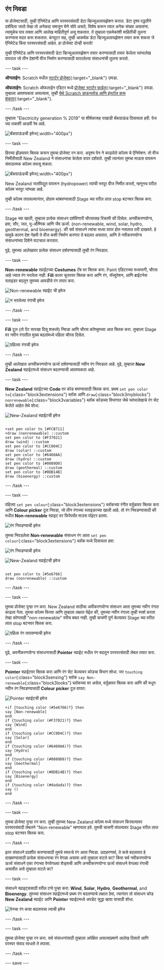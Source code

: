## रंग निवडा

या प्रोजेक्टसाठी, तुम्ही ऍनिमेटेड आणि परस्परसंवादी डेटा व्हिज्युअलायझेशन कराल. डेटा दृश्य पद्धतीने दर्शविला जातो तेव्हा तो अनेकदा समजून घेणे सोपे असते, विशेष करून त्यात अनेक संख्या असतांना. त्यामुळेच पाय तक्ता आणि आलेख माहितीपूर्ण असू शकतात. ते तुम्हाला एकमेकांशी माहितीची तुलना करण्यास मदत करू शकतात. कंप्युटर सह, तुम्ही आकर्षक डेटा व्हिज्युअलायझेशन तयार करू शकता जे ऍनिमेटेड किंवा परस्परसंवादी आहेत. हा प्रोजेक्ट दोन्ही करतो!

तुम्ही ऍनिमेटेड आणि परस्परसंवादी डेटा व्हिज्युअलायझेशन तयार करण्यासाठी तयार केलेला स्तंभालेख वापराल जो तीन देशांनी वीज निर्माण करण्यासाठी वापरलेल्या संसाधनांची तुलना करतो.

--- task ---

**ऑनलाईन:** Scratch मधील [स्टार्टर प्रोजेक्ट](http://rpf.io/electricity-generation-on){:target="_blank"} उघडा.

**ऑफलाईन:** Scratch ऑफलाईन एडिटर मध्ये [ प्रोजेक्ट स्टार्टर फाईल](http://rpf.io/p/en/electricity-generation-go){:target="_blank"} उघडा. तुम्हाला आवश्यकता असल्यास, तुम्ही [येथे Scratch डाऊनलोड आणि इंस्टॉल करू शकता](https://scratch.mit.edu/download){:target="_blank"}.

--- /task ---

तुम्हाला "Electricity generation % 2019" या शीर्षकासह राखाडी बॅकग्राऊंड दिसायला हवी. पेज च्या तळाशी आडवी रेष आहे.

![बॅकग्राऊंडची इमेज](images/electricity-starter.png){:width="400px"}

--- task ---

हिरव्या झेंड्यावर क्लिक करून तुमचा प्रोजेक्ट रन करा. अदृश्य पेन ने काढलेले कॉलम चे ऍनिमेशन. तो वीज निर्मीतीसाठी New Zealand ने संसाधनांचा केलेला वापर दर्शवतो. तुम्ही त्यानंतर तुमचा माऊस वापरून संवादात्मक कॉलम तपासू शकता.

![बॅकग्राऊंडची इमेज](images/electricity-starter-green-flag.png){:width="400px"}

New Zealand जलविद्युत वापरून (hydropower) त्यांची भरपूर वीज निर्मीत करतो, म्हणूनच वरील कॉलम भरपूर जांभळा आहे.

तुम्ही कॉलम तपासल्यानंतर, प्रोग्राम थांबवण्यासाठी Stage च्या वरील लाल stop बटनवर क्लिक करा.

--- /task ---

Stage च्या खाली, तुम्हाला प्रत्येक संसाधन दर्शविणारी चौरसासह रिकामी की दिसेल: अनवीकरणयोग्य, हवा, सौर, जल, भू-औष्णिक आणि जैव ऊर्जा. (non-renewable, wind, solar, hydro, geothermal, and bioenergy). की सर्व संसाधने त्यांचा सध्या वापर होत नसलात तरी दाखवते. हे यामुळे कारण देश नेहमी ते वीज कशी निर्माण करणार ते बदलत असतात, आणि ते नवीकरणयोग्य संसाधनांच्या दिशेने वाटचाल करतात.

पुढे, तुमच्या आलेखावर प्रत्येक संसाधन दर्शवण्यासाठी तुम्ही रंग निवडाल.

--- task ---

**Non-renewable** स्प्राईटच्या **Costumes** टॅब वर क्लिक करा. Paint एडिटरच्या मध्यभागी, चौरस आहे ज्यात रंग भरलेला नाही. **Fill** कलर चूजरवर क्लिक करा आणि रंग, सॅच्युरेशन, आणि ब्राईटनेस स्लाइडर बदलून तुमच्या आवडीचे रंग तयार करा.

![Non-renewable स्प्राईट ची इमेज](images/non-renewable-sprite.png)

![न भरलेल्या रंगांची इमेज](images/no-fill-colour.png)

--- /task ---

--- task ---

**Fill** टूल (तो पेंट सारखा दिसू शकतो) निवडा आणि चौरस कॉश्चुमच्या आत क्लिक करा. तुम्हाला Stage वर नवीन रंगातील मुख्य बदलांमध्ये पहिला चौरस दिसेल.

![पहिल्या रंगाची इमेज](images/first-colour.png)

--- /task ---

तुम्ही आलेखात अनवीकरणयोग्य ऊर्जा दर्शवण्यासाठी नवीन रंग निवडला आहे. पुढे, तुम्हाला **New Zealand** स्प्राईटमध्ये संसाधन बदलण्याची आवश्यकता आहे.

--- task ---

**New Zealand** स्प्राईटच्या **Code** वर कोड बघण्यासाठी क्लिक करा. प्रथम `set pen color to`{:class="block3extensions"} ब्लॉक आणि `draw`{:class="block3myblocks"} `nonrenewable`{:class="block3variables"} ब्लॉक कोडच्या विभागात जेथे स्तंभालेखाचे रंग सेट केलेले आहेत तेथे शोधा.

![New-Zealand स्प्राईटची इमेज](images/new-zealand-sprite.png)

```blocks3

+set pen color to [#FCB711]
+draw (nonrenewable) ::custom
set pen color to [#F37021]
draw (wind) ::custom
set pen color to [#CC004C]
draw (solar) ::custom
set pen color to [#6460AA]
draw (hydro) ::custom
set pen color to [#0089D0]
draw (geothermal) ::custom
set pen color to [#0DB14B]
draw (bioenergy) ::custom

```

--- /task ---

--- task ---

पहिल्या `set pen colour`{:class="block3extensions"} ब्लॉकच्या रंगीत वर्तुळावर क्लिक करा आणि **Colour picker** टूल निवडा, जो तीन रंगाच्या स्लाइडरच्या खाली आहे. तो रंग निवडण्यासाठी की मधील **Non-renewable** स्प्राइट वर फिरेपर्यंत माउस पॉइंटर हलवा.

![रंग निवडण्याची इमेज](images/colour-picker.png)

तुमचा निवडलेला **Non-renewable** संसाधन रंग आता `set pen colour`{:class="block3extensions"} ब्लॉक मध्ये दिसायला हवा:

![रंग निवडण्याची इमेज](images/selecting-colour.png)

![New-Zealand स्प्राईटची इमेज](images/new-zealand-sprite.png)

```blocks3

set pen color to [#5e6766]
draw (nonrenewable) ::custom
```

--- /task ---

--- task ---

तुमचा प्रोजेक्ट पुन्हा रन करा. New Zealand साठीचा अवीकरणयोग्य संसाधन आता तुमच्या नवीन रंगात काढला गेला. तुमचा कॉलम फिरवा आणि तुम्हाला लक्षात येईल की, तुमच्या नवीन रंगाला तुम्ही स्पर्श करता तेव्हा कोणताही "non-renewable" स्पीच बबल नाही. तुम्ही चाचणी पूर्ण केल्यावर Stage च्या वरील लाल stop बटनवर क्लिक करा.

![पहिला रंग तपासण्याची इमेज](images/test-first-colour.png)

--- /task ---

पुढे, अवनीकरणयोग्य संसाधनासाठी **Pointer** स्प्राईट मधील रंग बदलून परस्परसंवादी लेबल तयार करा.

--- task ---

**Pointer** स्प्राईटवर क्लिक करा आणि रंग सेट केल्यावर कोडचा विभाग शोधा. जर `touching color`{:class="block3sensing"} ब्लॉक `say Non-renewable`{:class="block3looks"} ब्लॉकच्या वर असेल, वर्तुळावर क्लिक करा आणि की मधून नवीन रंग निवडण्यासाठी **Colour picker** टूल वापरा:

![Pointer स्प्राईटची इमेज](images/pointer-sprite.png)


```blocks3
+if {touching color (#5e6766)?} then
say [Non-renewable]
end
if {touching color (#F37021)?} then
say [Wind]
end
if {touching color (#CC004C)?} then
say [Solar]
end
if {touching color (#6460AA)?} then
say [Hydro]
end
if {touching color (#0089D0)?} then
say [Geothermal]
end
if {touching color (#0DB14B)?} then
say [Bioenergy]
end
if {touching color (#dadada)?} then
say ()
end

```


--- /task ---

--- task ---

तुमचा प्रोजेक्ट पुन्हा रन करा. तुम्ही तुमच्या New Zealand कॉलम मध्ये संसाधन फिरवल्यावर परस्परसंवादी लेबलने "Non-renewable" म्हणायला हवे. तुमची चाचणी संपल्यावर Stage वरील लाल stop बटनवर क्लिक करा.

--- /task ---

इतर संसाधने प्रदर्शीत करण्यासाठी तुमचे स्वतःचे रंग आता निवडा. उदाहरणार्थ, ते कसे बदलतात हे दाखवण्यासाठी प्रत्येक संसाधनाचा रंग वेगळा असावा असे तुम्हाला वाटते का? किंवा सर्व नवीकरणयोग्य ऊर्जा संसाधने एका रंगाच्या वेगवेगळ्या शेड्सची आणि अनवीकरणयोग्य ऊर्जा संसाधने वेगळ्या रंगाची असावीत असे तुम्हाला वाटते का?

--- task ---

संसाधने स्प्राइट्ससाठी वरील टप्पे पुन्हा करा: **Wind**, **Solar**, **Hydro**, **Geothermal**, and **Bioenergy**. तुमच्या संसाधन स्प्राईटमध्ये प्रथम रंग बदलण्याचे लक्षात ठेवा, त्यानंतर तो संसाधन कोड **New Zealand** स्प्राईट आणि **Pointer** स्प्राईटमध्ये अपडेट सुद्धा व्हावा यासाठी शोधा.

![पेनचा रंग कसा बदलायचा त्याची इमेज](images/new-colours-chart.png)


--- /task ---

--- task ---

तुमचा प्रोजेक्ट पुन्हा रन करा. सर्व संसाधनांसाठी तुम्हाला अपेक्षित असल्याप्रमाणे आलेख दिसतो आणि परस्पर संवाद साधतो ते तपासा.

--- /task ---

--- save ---
